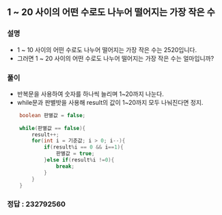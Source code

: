 ## 1 ~ 20 사이의 어떤 수로도 나누어 떨어지는 가장 작은 수

### 설명
- 1 ~ 10 사이의 어떤 수로도 나누어 떨어지는 가장 작은 수는 2520입니다.
- 그러면 1 ~ 20 사이의 어떤 수로도 나누어 떨어지는 가장 작은 수는 얼마입니까?

### 풀이

- 반복문을 사용하여 숫자를 하나씩 늘리며 1~20까지 나눈다.
- while문과 판별밧을 사용해 result의 값이 1~20까지 모두 나눠진다면 정지. 
```java
	boolean 판별값 = false;
	
	while(판별값 == false){
		result++;
		for(int i = 기준값; i > 0; i--){
			if(result%i == 0 && i==1){
				판별값 = true;
			}else if(result%i !=0){
				break;
			}
		}
	}

```

### 정답 : 232792560
